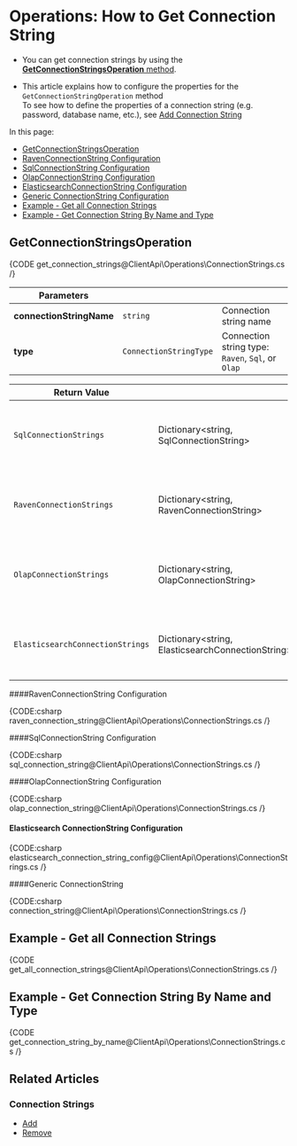 # Operations: How to Get Connection String

* You can get connection strings by using the [**GetConnectionStringsOperation** method](../../../../client-api/operations/maintenance/connection-strings/get-connection-string#getconnectionstringsoperation).

* This article explains how to configure the properties for the `GetConnectionStringOperation` method  
  To see how to define the properties of a connection string (e.g. password, database name, etc.), see [Add Connection String](../../../../client-api/operations/maintenance/connection-strings/add-connection-string)


In this page:

* [GetConnectionStringsOperation](../../../../client-api/operations/maintenance/connection-strings/get-connection-string#getconnectionstringsoperation)  
* [RavenConnectionString Configuration](../../../../client-api/operations/maintenance/connection-strings/get-connection-string#ravenconnectionstring-configuration)  
* [SqlConnectionString Configuration](../../../../client-api/operations/maintenance/connection-strings/get-connection-string#sqlconnectionstring-configuration)  
* [OlapConnectionString Configuration](../../../../client-api/operations/maintenance/connection-strings/get-connection-string#olapconnectionstring-configuration)  
* [ElasticsearchConnectionString Configuration](../../../../client-api/operations/maintenance/connection-strings/get-connection-string#elasticsearch-connectionstring-configuration)  
* [Generic ConnectionString Configuration](../../../../client-api/operations/maintenance/connection-strings/get-connection-string#generic-connectionstring)  
* [Example - Get all Connection Strings](../../../../client-api/operations/maintenance/connection-strings/get-connection-string#example---get-all-connection-strings)  
* [Example - Get Connection String By Name and Type](../../../../client-api/operations/maintenance/connection-strings/get-connection-string#example---get-connection-string-by-name-and-type)  

## GetConnectionStringsOperation

{CODE get_connection_strings@ClientApi\Operations\ConnectionStrings.cs /}

| Parameters | | |
| ------------- | ----- | ---- |
| **connectionStringName** | `string` | Connection string name |
| **type** | `ConnectionStringType` | Connection string type: `Raven`, `Sql`, or `Olap`|


| Return Value | | |
| ------------- | ----- | --- |
| `SqlConnectionStrings` | Dictionary<string, SqlConnectionString> | Dictionary that maps sql connection string name to definition |
| `RavenConnectionStrings` | Dictionary<string, RavenConnectionString> | Dictionary that maps raven connection string name to definition |
| `OlapConnectionStrings` |  Dictionary<string, OlapConnectionString> | Dictionary that maps olap connection string name to definition |
| `ElasticsearchConnectionStrings` |  Dictionary<string, ElasticsearchConnectionString> | Dictionary that maps elasticsearch connection string name to definition |


####RavenConnectionString Configuration

{CODE:csharp raven_connection_string@ClientApi\Operations\ConnectionStrings.cs /}

####SqlConnectionString Configuration

{CODE:csharp sql_connection_string@ClientApi\Operations\ConnectionStrings.cs /}

####OlapConnectionString Configuration

{CODE:csharp olap_connection_string@ClientApi\Operations\ConnectionStrings.cs /}

#### Elasticsearch ConnectionString Configuration

{CODE:csharp elasticsearch_connection_string_config@ClientApi\Operations\ConnectionStrings.cs /}

####Generic ConnectionString

{CODE:csharp connection_string@ClientApi\Operations\ConnectionStrings.cs /}

## Example - Get all Connection Strings

{CODE get_all_connection_strings@ClientApi\Operations\ConnectionStrings.cs /}

## Example - Get Connection String By Name and Type

{CODE get_connection_string_by_name@ClientApi\Operations\ConnectionStrings.cs /}


## Related Articles

### Connection Strings

- [Add](../../../../client-api/operations/maintenance/connection-strings/add-connection-string)
- [Remove](../../../../client-api/operations/maintenance/connection-strings/remove-connection-string)
